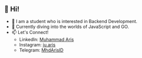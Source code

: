 ## 👋 Hi! 

- 👀 I am a student who is interested in Backend Development.
- 🌱 Currently diving into the worlds of JavaScript and GO.
- 📫 Let's Connect!
  - LinkedIn: [Muhammad Aris](https://www.linkedin.com/in/mhd-aris/)
  - Instagram: [ju.aris](https://www.instagram.com/ju.aris/)
  - Telegram: [MhdArisID](https://t.me/MhdArisID)


<!---
mhd-aris/mhd-aris is a ✨ special ✨ repository because its `README.md` (this file) appears on your GitHub profile.
You can click the Preview link to take a look at your changes.
--->
